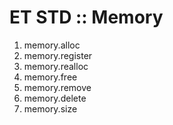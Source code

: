 # ET STD :: Memory

1. memory.alloc
2. memory.register
3. memory.realloc
4. memory.free
5. memory.remove
6. memory.delete
7. memory.size

